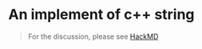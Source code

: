 # An implement of c++ string
> For the discussion, please see [HackMD](https://hackmd.io/s/HyVadYkrz)
